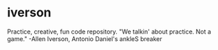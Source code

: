 iverson
=======

Practice, creative, fun code repository. "We talkin' about practice. Not a game." -Allen Iverson, Antonio Daniel's ankleS breaker
